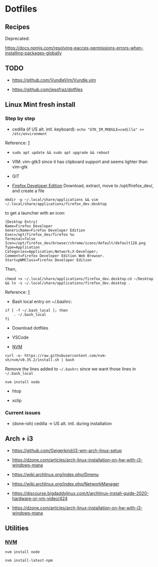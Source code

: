 # Dotfiles

## Recipes

Deprecated:

https://docs.npmjs.com/resolving-eacces-permissions-errors-when-installing-packages-globally

## TODO

* https://github.com/VundleVim/Vundle.vim

* https://github.com/jessfraz/dotfiles

## Linux Mint fresh install

### Step by step

* cedilla (if US alt. intl. keyboard): `echo "GTK_IM_MODULE=cedilla" >> /etc/environment`

Reference: [1](https://community.linuxmint.com/tutorial/view/2407)

* `sudo apt update && sudo apt upgrade && reboot`

* VIM: vim-gtk3 since it has clipboard support and seems lighter than vim-gtk

* GIT

* [Firefox Developer Edition](https://www.mozilla.org/en-US/firefox/developer/)
Download, extract, move to /opt/firefox_dev/, and create a file

`mkdir -p ~/.local/share/applications && vim ~/.local/share/applications/firefox_dev.desktop`

to get a launcher with an icon:

```
[Desktop Entry]
Name=Firefox Developer
GenericName=Firefox Developer Edition
Exec=/opt/firefox_dev/firefox %u
Terminal=false
Icon=/opt/firefox_dev/browser/chrome/icons/default/default128.png
Type=Application
Categories=Application;Network;X-Developer;
Comment=Firefox Developer Edition Web Browser.
StartupWMClass=Firefox Developer Edition
```

Then,

`chmod +x ~/.local/share/applications/firefox_dev.desktop`
`cd ~/Desktop && ln -s ~/.local/share/applications/firefox_dev.desktop .`

Reference: [1](https://askubuntu.com/questions/548003/how-do-i-install-the-firefox-developer-edition)

* Bash local entry on ~/.bashrc:

```
if [ -f ~/.bash_local ]; then
    . ~/.bash_local
fi
```

* Download dotfiles

* VSCode

* [NVM](https://github.com/nvm-sh/nvm)

`curl -o- https://raw.githubusercontent.com/nvm-sh/nvm/v0.35.2/install.sh | bash`

Remove the lines added to `~/.bashrc` since we want those lines in
`~/.bash_local`

`nvm install node`

* htop

* xclip

### Current issues

* (done-ish) cedilla -> US alt. intl. during installation


## Arch + i3

* https://github.com/Geigerkind/i3-wm-arch-linux-setup

* https://dzone.com/articles/arch-linux-installation-on-hw-with-i3-windows-mana

* https://wiki.archlinux.org/index.php/Dmenu

* https://wiki.archlinux.org/index.php/NetworkManager

* https://discourse.bigdaddylinux.com/t/archlinux-install-guide-2020-hardware-or-vm-video/424

* https://dzone.com/articles/arch-linux-installation-on-hw-with-i3-windows-mana

## Utilities

### [NVM](https://github.com/nvm-sh/nvm)

`nvm install node`

`nvm install-latest-npm`
